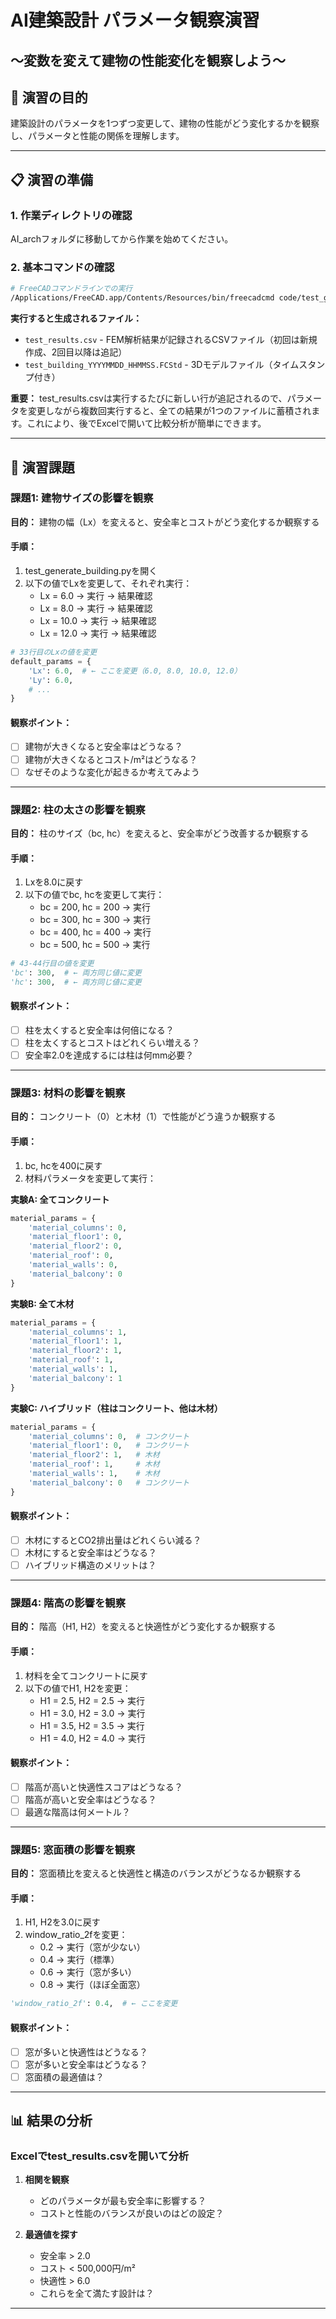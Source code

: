 # AI建築設計 パラメータ観察演習
## ～変数を変えて建物の性能変化を観察しよう～

## 🎯 演習の目的

建築設計のパラメータを1つずつ変更して、建物の性能がどう変化するかを観察し、パラメータと性能の関係を理解します。

---

## 📋 演習の準備

### 1. 作業ディレクトリの確認
AI_archフォルダに移動してから作業を始めてください。

### 2. 基本コマンドの確認
```bash
# FreeCADコマンドラインでの実行
/Applications/FreeCAD.app/Contents/Resources/bin/freecadcmd code/test_generate_building.py
```

**実行すると生成されるファイル：**
- `test_results.csv` - FEM解析結果が記録されるCSVファイル（初回は新規作成、2回目以降は追記）
- `test_building_YYYYMMDD_HHMMSS.FCStd` - 3Dモデルファイル（タイムスタンプ付き）

**重要：** test_results.csvは実行するたびに新しい行が追記されるので、パラメータを変更しながら複数回実行すると、全ての結果が1つのファイルに蓄積されます。これにより、後でExcelで開いて比較分析が簡単にできます。

---

## 🔬 演習課題

### 課題1: 建物サイズの影響を観察

**目的：** 建物の幅（Lx）を変えると、安全率とコストがどう変化するか観察する

#### 手順：
1. test_generate_building.pyを開く
2. 以下の値でLxを変更して、それぞれ実行：
   - Lx = 6.0 → 実行 → 結果確認
   - Lx = 8.0 → 実行 → 結果確認  
   - Lx = 10.0 → 実行 → 結果確認
   - Lx = 12.0 → 実行 → 結果確認

```python
# 33行目のLxの値を変更
default_params = {
    'Lx': 6.0,  # ← ここを変更（6.0, 8.0, 10.0, 12.0）
    'Ly': 6.0,
    # ...
}
```

#### 観察ポイント：
- [ ] 建物が大きくなると安全率はどうなる？
- [ ] 建物が大きくなるとコスト/m²はどうなる？
- [ ] なぜそのような変化が起きるか考えてみよう

---

### 課題2: 柱の太さの影響を観察

**目的：** 柱のサイズ（bc, hc）を変えると、安全率がどう改善するか観察する

#### 手順：
1. Lxを8.0に戻す
2. 以下の値でbc, hcを変更して実行：
   - bc = 200, hc = 200 → 実行
   - bc = 300, hc = 300 → 実行
   - bc = 400, hc = 400 → 実行
   - bc = 500, hc = 500 → 実行

```python
# 43-44行目の値を変更
'bc': 300,  # ← 両方同じ値に変更
'hc': 300,  # ← 両方同じ値に変更
```

#### 観察ポイント：
- [ ] 柱を太くすると安全率は何倍になる？
- [ ] 柱を太くするとコストはどれくらい増える？
- [ ] 安全率2.0を達成するには柱は何mm必要？

---

### 課題3: 材料の影響を観察

**目的：** コンクリート（0）と木材（1）で性能がどう違うか観察する

#### 手順：
1. bc, hcを400に戻す
2. 材料パラメータを変更して実行：

**実験A: 全てコンクリート**
```python
material_params = {
    'material_columns': 0,
    'material_floor1': 0,
    'material_floor2': 0,
    'material_roof': 0,
    'material_walls': 0,
    'material_balcony': 0
}
```

**実験B: 全て木材**
```python
material_params = {
    'material_columns': 1,
    'material_floor1': 1,
    'material_floor2': 1,
    'material_roof': 1,
    'material_walls': 1,
    'material_balcony': 1
}
```

**実験C: ハイブリッド（柱はコンクリート、他は木材）**
```python
material_params = {
    'material_columns': 0,  # コンクリート
    'material_floor1': 0,   # コンクリート
    'material_floor2': 1,   # 木材
    'material_roof': 1,     # 木材
    'material_walls': 1,    # 木材
    'material_balcony': 0   # コンクリート
}
```

#### 観察ポイント：
- [ ] 木材にするとCO2排出量はどれくらい減る？
- [ ] 木材にすると安全率はどうなる？
- [ ] ハイブリッド構造のメリットは？

---

### 課題4: 階高の影響を観察

**目的：** 階高（H1, H2）を変えると快適性がどう変化するか観察する

#### 手順：
1. 材料を全てコンクリートに戻す
2. 以下の値でH1, H2を変更：
   - H1 = 2.5, H2 = 2.5 → 実行
   - H1 = 3.0, H2 = 3.0 → 実行
   - H1 = 3.5, H2 = 3.5 → 実行
   - H1 = 4.0, H2 = 4.0 → 実行

#### 観察ポイント：
- [ ] 階高が高いと快適性スコアはどうなる？
- [ ] 階高が高いと安全率はどうなる？
- [ ] 最適な階高は何メートル？

---

### 課題5: 窓面積の影響を観察

**目的：** 窓面積比を変えると快適性と構造のバランスがどうなるか観察する

#### 手順：
1. H1, H2を3.0に戻す
2. window_ratio_2fを変更：
   - 0.2 → 実行（窓が少ない）
   - 0.4 → 実行（標準）
   - 0.6 → 実行（窓が多い）
   - 0.8 → 実行（ほぼ全面窓）

```python
'window_ratio_2f': 0.4,  # ← ここを変更
```

#### 観察ポイント：
- [ ] 窓が多いと快適性はどうなる？
- [ ] 窓が多いと安全率はどうなる？
- [ ] 窓面積の最適値は？

---

## 📊 結果の分析

### Excelでtest_results.csvを開いて分析

1. **相関を観察**
   - どのパラメータが最も安全率に影響する？
   - コストと性能のバランスが良いのはどの設定？

2. **最適値を探す**
   - 安全率 > 2.0
   - コスト < 500,000円/m²
   - 快適性 > 6.0
   - これらを全て満たす設計は？

---
